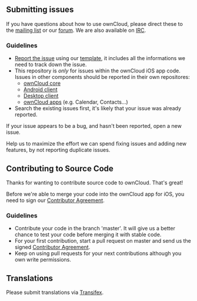 ## Submitting issues

If you have questions about how to use ownCloud, please direct these to the [mailing list][mailinglist] or our [forum][forum]. We are also available on [IRC][irc].

### Guidelines
* [Report the issue](https://github.com/owncloud/ios-app/issues/new) using our [template][template], it includes all the informations we need to track down the issue.
* This repository is *only* for issues within the ownCloud iOS app code. Issues in other components should be reported in their own repositores: 
  - [ownCloud core](https://github.com/owncloud/core/issues)
  - [Android client](https://github.com/owncloud/android/issues)
  - [Desktop client](https://github.com/owncloud/client/issues)
  - [ownCloud apps](https://github.com/owncloud/apps/issues) (e.g. Calendar, Contacts...)
* Search the existing issues first, it's likely that your issue was already reported.

If your issue appears to be a bug, and hasn't been reported, open a new issue.

Help us to maximize the effort we can spend fixing issues and adding new features, by not reporting duplicate issues.

[template]: https://github.com/owncloud/ios-app/blob/master/.github/issue_template.md
[mailinglist]: https://mailman.owncloud.org/mailman/listinfo/user
[forum]: https://central.owncloud.org/
[irc]: http://webchat.freenode.net/?channels=owncloud&uio=d4

## Contributing to Source Code

Thanks for wanting to contribute source code to ownCloud. That's great!

Before we're able to merge your code into the ownCloud app for iOS, you need to sign our [Contributor Agreement][agreement].

### Guidelines
* Contribute your code in the branch 'master'. It will give us a better chance to test your code before merging it with stable code.
* For your first contribution, start a pull request on master and send us the signed [Contributor Agreement][agreement].
* Keep on using pull requests for your next contributions although you own write permissions.

[agreement]: http://owncloud.org/about/contributor-agreement/

## Translations
Please submit translations via [Transifex][transifex].

[transifex]: https://www.transifex.com/projects/p/owncloud/
